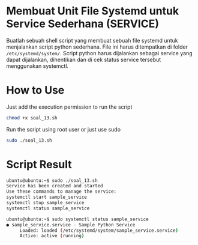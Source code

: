 # Membuat Unit File Systemd untuk Service Sederhana (SERVICE)
Buatlah sebuah shell script yang membuat sebuah file systemd untuk menjalankan script python sederhana. File ini harus ditempatkan di folder `/etc/systemd/system/`. Script python harus dijalankan sebagai service yang dapat dijalankan, dihentikan dan di cek status service tersebut menggunakan systemctl.

# How to Use
Just add the execution permission to run the script 
```bash
chmod +x soal_13.sh
```
Run the script using root user or just use sudo
```bash
sudo ./soal_13.sh 
```
# Script Result

```bash
ubuntu@ubuntu:~$ sudo ./soal_13.sh
Service has been created and started
Use these commands to manage the service:
systemctl start sample_service
systemctl stop sample_service
systemctl status sample_service

ubuntu@ubuntu:~$ sudo systemctl status sample_service
● sample_service.service - Sample Python Service
     Loaded: loaded (/etc/systemd/system/sample_service.service)
     Active: active (running)
```